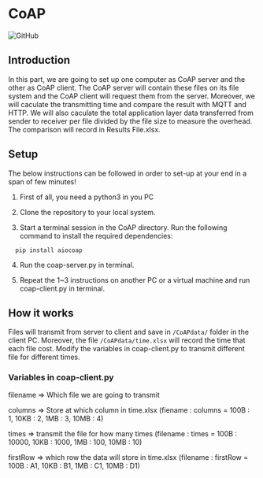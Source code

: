 # CoAP
![GitHub](https://img.shields.io/badge/Language-Python-blue.svg)

## Introduction

In this part, we are going to set up one computer as CoAP server and the other as CoAP client. The CoAP server will contain these files on its file system and the CoAP client will request them from the server. Moreover, we will caculate the transmitting time and compare the result with MQTT and HTTP. We will also caculate the total application layer data transferred from sender to receiver per file divided by the file size to measure the overhead. The comparison will record in Results File.xlsx.

## Setup

The below instructions can be followed in order to set-up at your end in a span of few minutes!

1. First of all, you need a python3 in you PC

2. Clone the repository to your local system.

3. Start a terminal session in the CoAP directory. Run the following command to install the required dependencies:
```
  pip install aiocoap
```
4. Run the coap-server.py in terminal.

5. Repeat the 1~3 instructions on another PC or a virtual machine and run coap-client.py in terminal.

## How it works
Files will transmit from server to client and save in `/CoAPdata/` folder in the client PC. Moreover, the file `/CoAPdata/time.xlsx` will record the time that each file cost. 
Modify the variables in coap-client.py to transmit different file for different times.

### Variables in coap-client.py
filename => Which file we are going to transmit

columns => Store at which column in time.xlsx (fiename : columns = 100B : 1, 10KB : 2, 1MB : 3, 10MB : 4)

times => transmit the file for how many times (filename : times = 100B : 10000, 10KB : 1000, 1MB : 100, 10MB : 10)

firstRow => which row the data will store in time.xlsx (filename : firstRow =  100B : A1, 10KB : B1, 1MB : C1, 10MB : D1)



